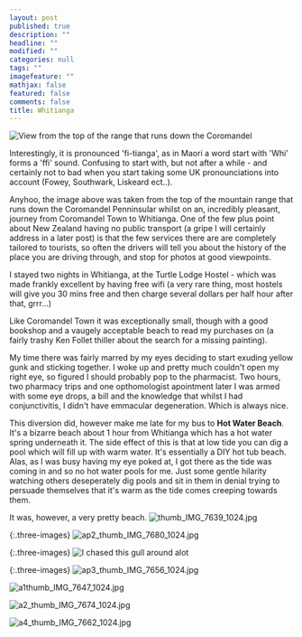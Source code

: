 ```yaml
---
layout: post
published: true
description: ""
headline: ""
modified: ""
categories: null
tags: ""
imagefeature: ""
mathjax: false
featured: false
comments: false
title: Whitianga
---
```


![View from the top of the range that runs down the Coromandel]({{site.baseurl}}/images/thumb_IMG_1749_1024.jpg)

Interestingly, it is pronounced 'fi-tianga', as in Maori a word start with 'Whi' forms a 'ffi' sound. Confusing to start with, but not after a while - and certainly not to bad when you start taking some UK pronounciations into account (Fowey, Southwark, Liskeard ect..).

Anyhoo, the image above was taken from the top of the mountain range that runs down the Coromandel Penninsular whilst on an, incredibly pleasant, journey from Coromandel Town to Whitianga. One of the few plus point about New Zealand having no public transport (a gripe I will certainly address in a later post) is that the few services there are are completely tailored to tourists, so often the drivers will tell you about the history of the place you are driving through, and stop for photos at good viewpoints.

I stayed two nights in Whitianga, at the Turtle Lodge Hostel - which was made frankly excellent by having free wifi (a very rare thing, most hostels will give you 30 mins free and then charge several dollars per half hour after that, grrr...)

Like Coromandel Town it was exceptionally small, though with a good bookshop and a vaugely acceptable beach to read my purchases on (a fairly trashy Ken Follet thiller about the search for a missing painting). 

My time there was fairly marred by my eyes deciding to start exuding yellow gunk and sticking together. I woke up and pretty much couldn't open my right eye, so figured I should probably pop to the pharmacist. Two hours, two pharmacy trips and one opthomologist apointment later I was armed with some eye drops, a bill and the knowledge that whilst I had conjunctivitis, I didn't have emmacular degeneration. Which is always nice.

This diversion did, however make me late for my bus to **Hot Water Beach**. It's a bizarre beach about 1 hour from Whitianga which has a hot water spring underneath it. The side effect of this is that at low tide you can dig a pool which will fill up with warm water. It's essentially a DIY hot tub beach. Alas, as I was busy having my eye poked at, I got there as the tide was coming in and so no hot water pools for me. Just some gentle hilarity watching others deseperately dig pools and sit in them in denial trying to persuade themselves that it's warm as the tide comes creeping towards them.

It was, however, a very pretty beach.
![thumb_IMG_7639_1024.jpg]({{site.baseurl}}/images/thumb_IMG_7639_1024.jpg)

{:.three-images}
![ap2_thumb_IMG_7680_1024.jpg]({{site.baseurl}}/images/ap2_thumb_IMG_7680_1024.jpg)

{:.three-images}
![I chased this gull around alot]({{site.baseurl}}/images/ap_thumb_IMG_7667_1024.jpg)

{:.three-images}
![ap3_thumb_IMG_7656_1024.jpg]({{site.baseurl}}/images/ap3_thumb_IMG_7656_1024.jpg)

![a1thumb_IMG_7647_1024.jpg]({{site.baseurl}}/images/a1thumb_IMG_7647_1024.jpg)


![a2_thumb_IMG_7674_1024.jpg]({{site.baseurl}}/images/a2_thumb_IMG_7674_1024.jpg)

![a4_thumb_IMG_7662_1024.jpg]({{site.baseurl}}/images/a4_thumb_IMG_7662_1024.jpg)



